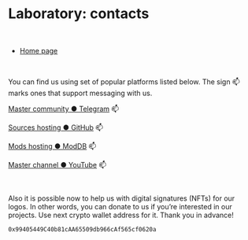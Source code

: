 # Laboratory: contacts

&nbsp;



- [Home page](https://adslbarxatov.github.io/DPArray)

&nbsp;



You can find us using set of popular platforms listed below.
The sign :mailbox: marks ones that support messaging with us.

[Master community &#x25CF; Telegram](https://t.me/rd_aaow_fdl) :mailbox:

[Sources hosting &#x25CF; GitHub](https://github.com/adslbarxatov) :mailbox:

[Mods hosting &#x25CF; ModDB](https://moddb.com/members/rd-aaow-fdl) :mailbox:

[Master channel &#x25CF; YouTube](https://youtube.com/c/rdaaowfdl) :mailbox:

&nbsp;



Also it is possible now to help us with digital signatures (NFTs)
for our logos. In other words, you can donate to us if you’re interested
in our projects. Use next crypto wallet address for it. Thank you in advance!

```0x99405449C40b81cAA65509db966cAf565cf0620a```
